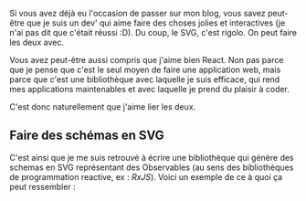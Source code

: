 Si vous avez déjà eu l'occasion de passer sur mon blog, vous savez peut-être que je suis un dev' qui aime faire des choses jolies et interactives (je n'ai pas dit que c'était réussi <span aria-label="emoji farçeur">:D</span>). Du coup, le SVG, c'est rigolo. On peut faire les deux avec.

Vous avez peut-être aussi compris que j'aime bien React. Non pas parce que je pense que c'est le seul moyen de faire une application web, mais parce que c'est une bibliothèque avec laquelle je suis efficace, qui rend mes applications maintenables et avec laquelle je prend du plaisir à coder.

C'est donc naturellement que j'aime lier les deux.

## Faire des schémas en SVG

C'est ainsi que je me suis retrouvé à écrire une bibliothèque qui génère des schemas en SVG représentant des Observables (au sens des bibliothèques de programmation reactive, ex&nbsp;: _RxJS_). Voici un exemple de ce à quoi ça peut ressembler&nbsp;:

